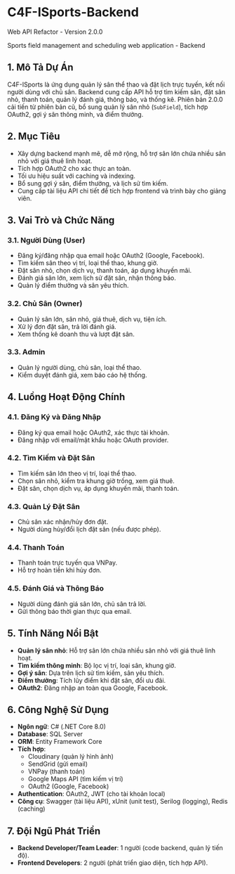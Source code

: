 # C4F-ISports-Backend

Web API Refactor - Version 2.0.0

Sports field management and scheduling web application - Backend

## 1. Mô Tả Dự Án
C4F-ISports là ứng dụng quản lý sân thể thao và đặt lịch trực tuyến, kết nối người dùng với chủ sân. Backend cung cấp API hỗ trợ tìm kiếm sân, đặt sân nhỏ, thanh toán, quản lý đánh giá, thông báo, và thống kê. Phiên bản 2.0.0 cải tiến từ phiên bản cũ, bổ sung quản lý sân nhỏ (`SubField`), tích hợp OAuth2, gợi ý sân thông minh, và điểm thưởng.

## 2. Mục Tiêu
- Xây dựng backend mạnh mẽ, dễ mở rộng, hỗ trợ sân lớn chứa nhiều sân nhỏ với giá thuê linh hoạt.
- Tích hợp OAuth2 cho xác thực an toàn.
- Tối ưu hiệu suất với caching và indexing.
- Bổ sung gợi ý sân, điểm thưởng, và lịch sử tìm kiếm.
- Cung cấp tài liệu API chi tiết để tích hợp frontend và trình bày cho giảng viên.

## 3. Vai Trò và Chức Năng
### 3.1. Người Dùng (User)
- Đăng ký/đăng nhập qua email hoặc OAuth2 (Google, Facebook).
- Tìm kiếm sân theo vị trí, loại thể thao, khung giờ.
- Đặt sân nhỏ, chọn dịch vụ, thanh toán, áp dụng khuyến mãi.
- Đánh giá sân lớn, xem lịch sử đặt sân, nhận thông báo.
- Quản lý điểm thưởng và sân yêu thích.

### 3.2. Chủ Sân (Owner)
- Quản lý sân lớn, sân nhỏ, giá thuê, dịch vụ, tiện ích.
- Xử lý đơn đặt sân, trả lời đánh giá.
- Xem thống kê doanh thu và lượt đặt sân.

### 3.3. Admin
- Quản lý người dùng, chủ sân, loại thể thao.
- Kiểm duyệt đánh giá, xem báo cáo hệ thống.

## 4. Luồng Hoạt Động Chính
### 4.1. Đăng Ký và Đăng Nhập
- Đăng ký qua email hoặc OAuth2, xác thực tài khoản.
- Đăng nhập với email/mật khẩu hoặc OAuth provider.

### 4.2. Tìm Kiếm và Đặt Sân
- Tìm kiếm sân lớn theo vị trí, loại thể thao.
- Chọn sân nhỏ, kiểm tra khung giờ trống, xem giá thuê.
- Đặt sân, chọn dịch vụ, áp dụng khuyến mãi, thanh toán.

### 4.3. Quản Lý Đặt Sân
- Chủ sân xác nhận/hủy đơn đặt.
- Người dùng hủy/đổi lịch đặt sân (nếu được phép).

### 4.4. Thanh Toán
- Thanh toán trực tuyến qua VNPay.
- Hỗ trợ hoàn tiền khi hủy đơn.

### 4.5. Đánh Giá và Thông Báo
- Người dùng đánh giá sân lớn, chủ sân trả lời.
- Gửi thông báo thời gian thực qua email.

## 5. Tính Năng Nổi Bật
- **Quản lý sân nhỏ**: Hỗ trợ sân lớn chứa nhiều sân nhỏ với giá thuê linh hoạt.
- **Tìm kiếm thông minh**: Bộ lọc vị trí, loại sân, khung giờ.
- **Gợi ý sân**: Dựa trên lịch sử tìm kiếm, sân yêu thích.
- **Điểm thưởng**: Tích lũy điểm khi đặt sân, đổi ưu đãi.
- **OAuth2**: Đăng nhập an toàn qua Google, Facebook.

## 6. Công Nghệ Sử Dụng
- **Ngôn ngữ**: C# (.NET Core 8.0)
- **Database**: SQL Server
- **ORM**: Entity Framework Core
- **Tích hợp**:
  - Cloudinary (quản lý hình ảnh)
  - SendGrid (gửi email)
  - VNPay (thanh toán)
  - Google Maps API (tìm kiếm vị trí)
  - OAuth2 (Google, Facebook)
- **Authentication**: OAuth2, JWT (cho tài khoản local)
- **Công cụ**: Swagger (tài liệu API), xUnit (unit test), Serilog (logging), Redis (caching)

## 7. Đội Ngũ Phát Triển
- **Backend Developer/Team Leader**: 1 người (code backend, quản lý tiến độ).
- **Frontend Developers**: 2 người (phát triển giao diện, tích hợp API).